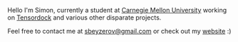 Hello I'm Simon, currently a student at [Carnegie Mellon University](https://www.cs.cmu.edu/) working on [Tensordock](https://www.tensordock.com/) and various other disparate projects.

Feel free to contact me at [sbeyzerov@gmail.com](mailto:sbeyzerov@gmail.com) or check out my [website](https://www.beyzerov.com/) :)
